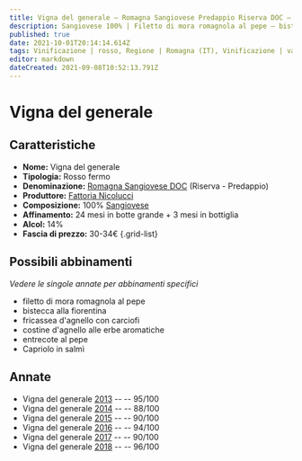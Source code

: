 ```yaml
---
title: Vigna del generale – Romagna Sangiovese Predappio Riserva DOC – Fattoria Nicolucci – Romagna (IT) – 30-34€ – 3★-5★
description: Sangiovese 100% | Filetto di mora romagnola al pepe – bistecca alla fiorentina – Fricassea d'agnello con carciofi – Costine d'agnello alle erbe aromatiche – Entrecote al pepe – Capriolo in salmì
published: true
date: 2021-10-01T20:14:14.614Z
tags: Vinificazione | rosso, Regione | Romagna (IT), Vinificazione | varietale, Vitigni | Sangiovese, Vinificazione | fermo, Valutazioni | 5 stelle, filetto di mora romagnola al pepe, bistecca alla fiorentina, Alimento | agnello, Cottura | in fricassea, Aromatizzazione | con carciofi, Aromatizzazione | alle erbe aromatiche, entrecote al pepe, Alimento | capriolo, Aromatizzazione | in salmì, Prezzi | 30-34€
editor: markdown
dateCreated: 2021-09-08T10:52:13.791Z
---
```


# Vigna del generale

## Caratteristiche
- **Nome:** Vigna del generale
- **Tipologia:** Rosso fermo
- **Denominazione:** [Romagna Sangiovese DOC](/denominazioni/Italia/Romagna/DOC/Romagna-Sangiovese) (Riserva - Predappio)
- **Produttore:** [Fattoria Nicolucci](/produttori/Italia/Romagna/Fattoria-Nicolucci) 
- **Composizione:** 100% [Sangiovese](/vitigni/Italia/bacca-nera/sangiovese)
- **Affinamento:** 24 mesi in botte grande + 3 mesi in bottiglia
- **Alcol:** 14%
- **Fascia di prezzo:** 30-34€
{.grid-list}

## Possibili abbinamenti
*Vedere le singole annate per abbinamenti specifici*

- filetto di mora romagnola al pepe
- bistecca alla fiorentina
- fricassea d'agnello con carciofi
- costine d'agnello alle erbe aromatiche
- entrecote al pepe
- Capriolo in salmì

## Annate
- Vigna del generale [2013](/vini/Italia/Romagna/Fattoria-Nicolucci/Vigna-del-generale/2013) -- <span class="star-5"></span> -- 95/100
- Vigna del generale [2014](/vini/Italia/Romagna/Fattoria-Nicolucci/Vigna-del-generale/2014) -- <span class="star-3"></span> -- 88/100
- Vigna del generale [2015](/vini/Italia/Romagna/Fattoria-Nicolucci/Vigna-del-generale/2015) -- <span class="star-4"></span> -- 90/100
- Vigna del generale [2016](/vini/Italia/Romagna/Fattoria-Nicolucci/Vigna-del-generale/2016) -- <span class="star-5"></span> -- 94/100
- Vigna del generale [2017](/vini/Italia/Romagna/Fattoria-Nicolucci/Vigna-del-generale/2017) -- <span class="star-4"></span> -- 90/100
- Vigna del generale [2018](/vini/Italia/Romagna/Fattoria-Nicolucci/Vigna-del-generale/2018) -- <span class="star-5"></span> -- 96/100